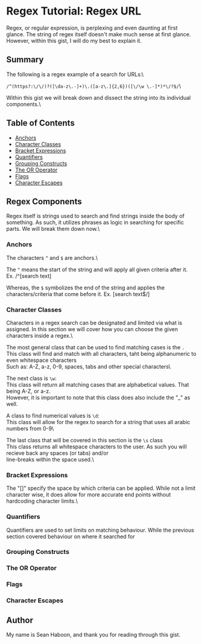 # Regex Tutorial: Regex URL

Regex, or regular expression, is perplexing and even daunting at first glance. The string of regex itself doesn't make much sense at first glance. However, within this gist, I will do my best to explain it.

## Summary

The following is a regex example of a search for URLs:\

`/^(https?:\/\/)?([\da-z\.-]+)\.([a-z\.]{2,6})([\/\w \.-]*)*\/?$/`\

Within this gist we will break down and dissect the string into its individual components.\

## Table of Contents

- [Anchors](#anchors)
- [Character Classes](#character-classes)
- [Bracket Expressions](#bracket-expressions)
- [Quantifiers](#quantifiers)
- [Grouping Constructs](#grouping-constructs)
- [The OR Operator](#the-or-operator)
- [Flags](#flags)
- [Character Escapes](#character-escapes)

## Regex Components

Regex itself is strings used to search and find strings inside the body of something. As such, it utilizes phrases as logic in searching for specific parts. We will break them down now.\

### Anchors

The characters `^` and `$` are anchors.\

The `^` means the start of the string and will apply all given criteria after it.\
Ex. /^[search text]

Whereas, the `$` symbolizes the end of the string and applies the characters/criteria that come before it.
Ex. [search text$/]

### Character Classes

Characters in a regex search can be designated and limited via what is assigned. In this section we will cover how you can choose the given characters inside a regex.\

The most general class that can be used to find matching cases is the `.`\
This class will find and match with all characters, taht being alphanumeric to even whitespace characters\
Such as: A-Z, a-z, 0-9, spaces, tabs and other special characters\

The next class is `\w`:\
This class will return all matching cases that are alphabetical values. That being A-Z, or a-z.\
However, it is important to note that this class does also include the "\_" as well.

A class to find numerical values is `\d`:\
This class will allow for the regex to search for a string that uses all arabic numbers from 0-9\

The last class that will be covered in this section is the `\s` class\
This class returns all whitespace characters to the user. As such you will recieve back any spaces (or tabs) and/or\
line-breaks within the space used.\

### Bracket Expressions

The "[]" specify the space by which criteria can be applied. While not a limit character wise, it does allow for more accurate end points without hardcoding character limits.\

### Quantifiers

Quantifiers are used to set limits on matching behaviour. While the previous section covered behaviour on where it searched for

### Grouping Constructs

### The OR Operator

### Flags

### Character Escapes

## Author

My name is Sean Haboon, and thank you for reading through this gist.
